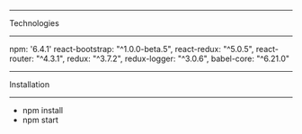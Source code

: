 ************
Technologies
************

 npm: '6.4.1'
 react-bootstrap: "^1.0.0-beta.5",
 react-redux: "^5.0.5",
 react-router: "^4.3.1",
 redux: "^3.7.2",
 redux-logger: "^3.0.6",
 babel-core: "^6.21.0"

************
Installation
************

- npm install
- npm start